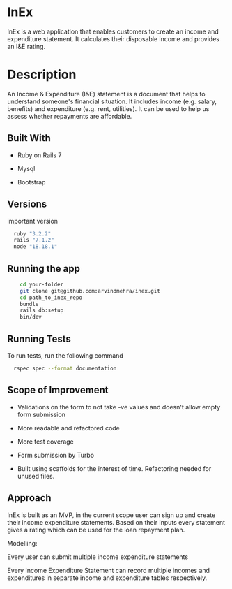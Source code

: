 
# InEx

InEx is a web application that enables customers to create an income and expenditure statement. It calculates their disposable income and provides an I&E rating.

# Description
An Income & Expenditure (I&E) statement is a document that helps to understand someone's financial situation. It includes income (e.g. salary, benefits) and expenditure (e.g. rent, utilities). It can be used to help us assess whether repayments are affordable.


## Built With

- Ruby on Rails 7

- Mysql

- Bootstrap


## Versions

important version 

```bash
  ruby "3.2.2"
  rails "7.1.2"
  node "18.18.1"

```


## Running the app

```bash
    cd your-folder
    git clone git@github.com:arvindmehra/inex.git
    cd path_to_inex_repo
    bundle
    rails db:setup
    bin/dev
```
## Running Tests

To run tests, run the following command

```bash
  rspec spec --format documentation

```


## Scope of Improvement

- Validations on the form to not take -ve values and doesn't allow empty form submission

- More readable and refactored code

- More test coverage

- Form submission by Turbo

- Built using scaffolds for the interest of time. Refactoring needed for unused files.


## Approach

InEx is built as an MVP, in the current scope user can sign up and create their income expenditure statements. Based on their inputs every statement gives a rating which can be used for the loan repayment plan.

Modelling: 

Every user can submit multiple income expenditure statements

Every Income Expenditure Statement can record multiple incomes and expenditures in separate income and expenditure tables respectively.

